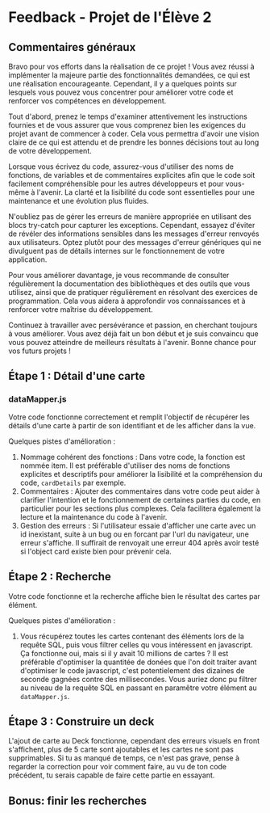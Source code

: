 # Feedback - Projet de l'Élève 2

## Commentaires généraux

Bravo pour vos efforts dans la réalisation de ce projet ! Vous avez réussi à implémenter la majeure partie des fonctionnalités demandées, ce qui est une réalisation encourageante. Cependant, il y a quelques points sur lesquels vous pouvez vous concentrer pour améliorer votre code et renforcer vos compétences en développement.

Tout d'abord, prenez le temps d'examiner attentivement les instructions fournies et de vous assurer que vous comprenez bien les exigences du projet avant de commencer à coder. Cela vous permettra d'avoir une vision claire de ce qui est attendu et de prendre les bonnes décisions tout au long de votre développement.

Lorsque vous écrivez du code, assurez-vous d'utiliser des noms de fonctions, de variables et de commentaires explicites afin que le code soit facilement compréhensible pour les autres développeurs et pour vous-même à l'avenir. La clarté et la lisibilité du code sont essentielles pour une maintenance et une évolution plus fluides.

N'oubliez pas de gérer les erreurs de manière appropriée en utilisant des blocs try-catch pour capturer les exceptions. Cependant, essayez d'éviter de révéler des informations sensibles dans les messages d'erreur renvoyés aux utilisateurs. Optez plutôt pour des messages d'erreur génériques qui ne divulguent pas de détails internes sur le fonctionnement de votre application.

Pour vous améliorer davantage, je vous recommande de consulter régulièrement la documentation des bibliothèques et des outils que vous utilisez, ainsi que de pratiquer régulièrement en résolvant des exercices de programmation. Cela vous aidera à approfondir vos connaissances et à renforcer votre maîtrise du développement.

Continuez à travailler avec persévérance et passion, en cherchant toujours à vous améliorer. Vous avez déjà fait un bon début et je suis convaincu que vous pouvez atteindre de meilleurs résultats à l'avenir. Bonne chance pour vos futurs projets !

## Étape 1 : Détail d'une carte
### dataMapper.js

Votre code fonctionne correctement et remplit l'objectif de récupérer les détails d'une carte à partir de son identifiant et de les afficher dans la vue.

Quelques pistes d'amélioration :

1. Nommage cohérent des fonctions : Dans votre code, la fonction est nommée item. Il est préférable d'utiliser des noms de fonctions explicites et descriptifs pour améliorer la lisibilité et la compréhension du code, `cardDetails` par exemple.
2. Commentaires : Ajouter des commentaires dans votre code peut aider à clarifier l'intention et le fonctionnement de certaines parties du code, en particulier pour les sections plus complexes. Cela facilitera également la lecture et la maintenance du code à l'avenir.
3. Gestion des erreurs : Si l'utilisateur essaie d'afficher une carte avec un id inexistant, suite à un bug ou en forcant par l'url du navigateur, une erreur s'affiche. Il suffirait de renvoyait une erreur 404 après avoir testé si l'object card existe bien pour prévenir cela.

## Étape 2 : Recherche

Votre code fonctionne et la recherche affiche bien le résultat des cartes par élément.

Quelques pistes d'amélioration :

1. Vous récupérez toutes les cartes contenant des éléments lors de la requête SQL, puis vous filtrer celles qu vous intéressent en javascript. Ça fonctionne oui, mais si il y avait 10 millions de cartes ? Il est préférable d'optimiser la quantitée de donées que l'on doit traiter avant d'optimiser le code javascript, c'est potentielement des dizaines de seconde gagnées contre des millisecondes. Vous auriez donc pu filtrer au niveau de la requête SQL en passant en paramêtre votre élément au `dataMapper.js`.

## Étape 3 : Construire un deck

L'ajout de carte au Deck fonctionne, cependant des erreurs visuels en front s'affichent, plus de 5 carte sont ajoutables et les cartes ne sont pas supprimables. Si tu as manqué de temps, ce n'est pas grave, pense à regarder la correction pour voir comment faire, au vu de ton code précédent, tu serais capable de faire cette partie en essayant.

## Bonus: finir les recherches
